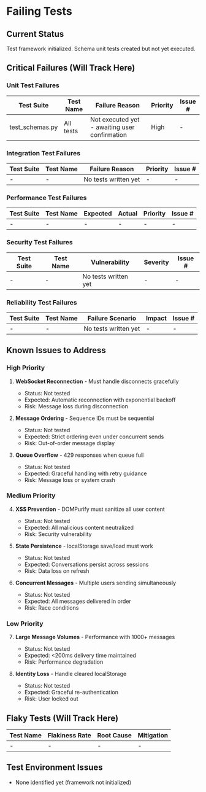 # Failing Tests

## Current Status
Test framework initialized. Schema unit tests created but not yet executed.

## Critical Failures (Will Track Here)

### Unit Test Failures
| Test Suite | Test Name | Failure Reason | Priority | Issue # |
|------------|-----------|----------------|----------|----------|
| test_schemas.py | All tests | Not executed yet - awaiting user confirmation | High | - |

### Integration Test Failures  
| Test Suite | Test Name | Failure Reason | Priority | Issue # |
|------------|-----------|----------------|----------|----------|
| - | - | No tests written yet | - | - |

### Performance Test Failures
| Test Suite | Test Name | Expected | Actual | Priority | Issue # |
|------------|-----------|----------|--------|----------|----------|
| - | - | - | - | - | - |

### Security Test Failures
| Test Suite | Test Name | Vulnerability | Severity | Issue # |
|------------|-----------|---------------|----------|----------|
| - | - | No tests written yet | - | - |

### Reliability Test Failures
| Test Suite | Test Name | Failure Scenario | Impact | Issue # |
|------------|-----------|------------------|---------|----------|
| - | - | No tests written yet | - | - |

## Known Issues to Address

### High Priority
1. **WebSocket Reconnection** - Must handle disconnects gracefully
   - Status: Not tested
   - Expected: Automatic reconnection with exponential backoff
   - Risk: Message loss during disconnection

2. **Message Ordering** - Sequence IDs must be sequential
   - Status: Not tested  
   - Expected: Strict ordering even under concurrent sends
   - Risk: Out-of-order message display

3. **Queue Overflow** - 429 responses when queue full
   - Status: Not tested
   - Expected: Graceful handling with retry guidance
   - Risk: Message loss or system crash

### Medium Priority
4. **XSS Prevention** - DOMPurify must sanitize all user content
   - Status: Not tested
   - Expected: All malicious content neutralized
   - Risk: Security vulnerability

5. **State Persistence** - localStorage save/load must work
   - Status: Not tested
   - Expected: Conversations persist across sessions
   - Risk: Data loss on refresh

6. **Concurrent Messages** - Multiple users sending simultaneously
   - Status: Not tested
   - Expected: All messages delivered in order
   - Risk: Race conditions

### Low Priority  
7. **Large Message Volumes** - Performance with 1000+ messages
   - Status: Not tested
   - Expected: <200ms delivery time maintained
   - Risk: Performance degradation

8. **Identity Loss** - Handle cleared localStorage
   - Status: Not tested
   - Expected: Graceful re-authentication
   - Risk: User locked out

## Flaky Tests (Will Track Here)
| Test Name | Flakiness Rate | Root Cause | Mitigation |
|-----------|----------------|------------|-------------|
| - | - | - | - |

## Test Environment Issues
- None identified yet (framework not initialized)